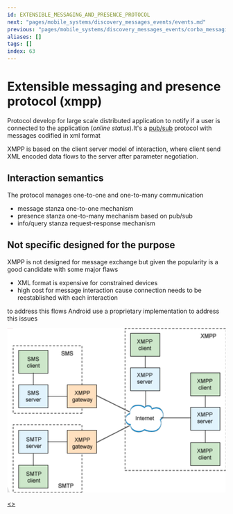 ```yaml
---
id: EXTENSIBLE_MESSAGING_AND_PRESENCE_PROTOCOL
next: "pages/mobile_systems/discovery_messages_events/events.md"
previous: "pages/mobile_systems/discovery_messages_events/corba_messaging.md"
aliases: []
tags: []
index: 63
---
```


# Extensible messaging and presence protocol (xmpp)

Protocol develop for large scale distributed application to notify if a user is connected to the application (*online status*).It's  a [pub/sub](pages/mobile_systems/iot/pub_sub_model.md) protocol with messages codified in xml format

XMPP is based on the client server model of interaction, where client send XML encoded data flows to the server after parameter negotiation.

## Interaction semantics

The protocol manages one-to-one and one-to-many communication

- message stanza one-to-one mechanism
- presence stanza one-to-many mechanism based on pub/sub
- info/query stanza request-response mechanism

## Not specific designed for the purpose

XMPP is not designed for message exchange but given the popularity is a good candidate with some major flaws

- XML format is expensive for constrained devices
- high cost for message interaction cause connection needs to be reestablished with each interaction

to address this flows Android use a proprietary implementation to address this issues

![](assets/mobile_systems/Pasted%20image%2020240616164345.png)

[<](pages/mobile_systems/discovery_messages_events/corba_messaging.md)[>](pages/mobile_systems/discovery_messages_events/events.md)
